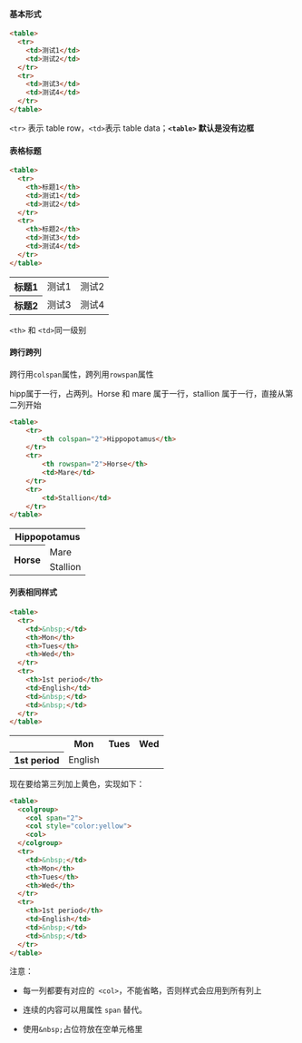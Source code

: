 #### 基本形式

```html
<table>
  <tr>
    <td>测试1</td>
    <td>测试2</td>
  </tr>
  <tr>
    <td>测试3</td>
    <td>测试4</td>
  </tr>
</table>
```

`<tr>` 表示 table row，`<td>`表示 table data；**`<table>` 默认是没有边框**

#### 表格标题

```html
<table>
  <tr>
    <th>标题1</th>
    <td>测试1</td>
    <td>测试2</td>
  </tr>
  <tr>
    <th>标题2</th>
    <td>测试3</td>
    <td>测试4</td>
  </tr>
</table>
```

<table><tr><th>标题1</th><td>测试1</td><td>测试2</td></tr><tr><th>标题2</th><td>测试3</td><td>测试4</td></tr></table>

`<th>` 和 `<td>`同一级别

#### 跨行跨列

跨行用`colspan`属性，跨列用`rowspan`属性

hipp属于一行，占两列。Horse 和 mare 属于一行，stallion 属于一行，直接从第二列开始

```html
<table>
	<tr>
		<th colspan="2">Hippopotamus</th>
	</tr>
	<tr>
		<th rowspan="2">Horse</th>
		<td>Mare</td>
	</tr>
	<tr>
		<td>Stallion</td>
	</tr>
</table>
```

<table><tr><th colspan="2">Hippopotamus</th></tr><tr><th rowspan="2">Horse</th><td>Mare</td></tr><tr><td>Stallion</td></tr></table>

#### 列表相同样式

```html
<table>
  <tr>
    <td>&nbsp;</td>
    <th>Mon</th>
    <th>Tues</th>
    <th>Wed</th>
  </tr>
  <tr>
    <th>1st period</th>
    <td>English</td>
    <td>&nbsp;</td>
    <td>&nbsp;</td>
  </tr>
</table>
```

<table><tr><td>&nbsp;</td><th>Mon</th><th>Tues</th><th>Wed</th></tr><tr><th>1st period</th><td>English</td><td>&nbsp;</td><td>&nbsp;</td></tr></table>
现在要给第三列加上黄色，实现如下：

```html
<table>
  <colgroup>
    <col span="2">
    <col style="color:yellow">
    <col>
  </colgroup>
  <tr>
    <td>&nbsp;</td>
    <th>Mon</th>
    <th>Tues</th>
    <th>Wed</th>
  </tr>
  <tr>
    <th>1st period</th>
    <td>English</td>
    <td>&nbsp;</td>
    <td>&nbsp;</td>
  </tr>
</table>
```

注意：

- 每一列都要有对应的` <col>`，不能省略，否则样式会应用到所有列上

- 连续的内容可以用属性 `span` 替代。

- 使用`&nbsp;`占位符放在空单元格里
